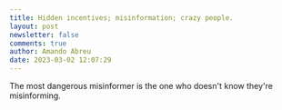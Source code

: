 ```yaml
---
title: Hidden incentives; misinformation; crazy people.
layout: post
newsletter: false
comments: true
author: Amando Abreu
date: 2023-03-02 12:07:29
---
```

The most dangerous misinformer is the one who doesn't know they're misinforming.